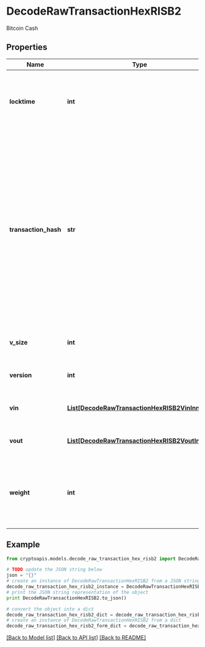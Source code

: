 # DecodeRawTransactionHexRISB2

Bitcoin Cash

## Properties
Name | Type | Description | Notes
------------ | ------------- | ------------- | -------------
**locktime** | **int** | Represents the time at which a particular transaction can be added to the blockchain. | 
**transaction_hash** | **str** | Represents the same as transactionId for account-based protocols like Ethereum, while it could be different in UTXO-based protocols like Bitcoin. E.g., in UTXO-based protocols hash is different from transactionId for SegWit transactions. | 
**v_size** | **int** | Represents the virtual size of this transaction. | 
**version** | **int** | Represents transaction version number. | 
**vin** | [**List[DecodeRawTransactionHexRISB2VinInner]**](DecodeRawTransactionHexRISB2VinInner.md) | Represents the transaction inputs. | 
**vout** | [**List[DecodeRawTransactionHexRISB2VoutInner]**](DecodeRawTransactionHexRISB2VoutInner.md) | Represents the transaction outputs. | 
**weight** | **int** | Represents the size of a block, measured in weight units and including the segwit discount. | [optional] 

## Example

```python
from cryptoapis.models.decode_raw_transaction_hex_risb2 import DecodeRawTransactionHexRISB2

# TODO update the JSON string below
json = "{}"
# create an instance of DecodeRawTransactionHexRISB2 from a JSON string
decode_raw_transaction_hex_risb2_instance = DecodeRawTransactionHexRISB2.from_json(json)
# print the JSON string representation of the object
print DecodeRawTransactionHexRISB2.to_json()

# convert the object into a dict
decode_raw_transaction_hex_risb2_dict = decode_raw_transaction_hex_risb2_instance.to_dict()
# create an instance of DecodeRawTransactionHexRISB2 from a dict
decode_raw_transaction_hex_risb2_form_dict = decode_raw_transaction_hex_risb2.from_dict(decode_raw_transaction_hex_risb2_dict)
```
[[Back to Model list]](../README.md#documentation-for-models) [[Back to API list]](../README.md#documentation-for-api-endpoints) [[Back to README]](../README.md)


